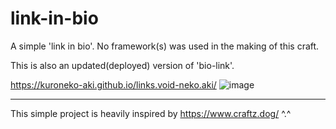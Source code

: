 # link-in-bio
A simple 'link in bio'. No framework(s) was used in the making of this craft. 

This is also an updated(deployed) version of 'bio-link'.

https://kuroneko-aki.github.io/links.void-neko.aki/
![image](https://github.com/kuroneko-aki/link-in-bio/assets/107955065/02cda5de-2e5d-4621-a9be-bd828342a0bd)
_________________________________________________________________________________________________________________________
This simple project is heavily inspired by https://www.craftz.dog/ ^.^
